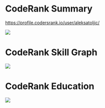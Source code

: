 # CodeRank Summary
https://profile.codersrank.io/user/aleksatoljic/

<img src="https://cr-ss-service.azurewebsites.net/api/ScreenShot?widget=summary&username=aleksaToljic&style=--header-bg-color:%23000;" />

# CodeRank Skill Graph
<img src="https://cr-skills-chart-widget.azurewebsites.net/api/api?username=aleksaToljic" />

# CodeRank Education
<img
  src="https://cr-ss-service.azurewebsites.net/api/ScreenShot?widget=education&username=aleksaToljic&certificates=true&style=--item-bg-color:lightgray;--item-border-radius:10px"
/>
